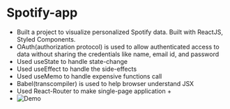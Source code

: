 # Spotify-app
+ Built a project to visualize personalized Spotify data. Built with ReactJS, Styled
Components.
+ OAuth(authorization protocol) is used to allow authenticated access to data without sharing the credentials like
name, email id, and password
+ Used useState to handle state-change
+ Used useEffect to handle the side-effects
+ Used useMemo to handle expensive functions call
+ Babel(transcompiler) is used to help browser understand JSX
+ Used React-Router to make single-page application
+<div align="center">
+  <img alt="Demo" src="./Assets/chatify.png" />
</div>
